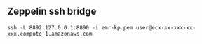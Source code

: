 ## Zeppelin ssh bridge
```
ssh -L 8892:127.0.0.1:8890 -i emr-kp.pem user@ecx-xx-xxx-xx-xxx.compute-1.amazonaws.com
```
